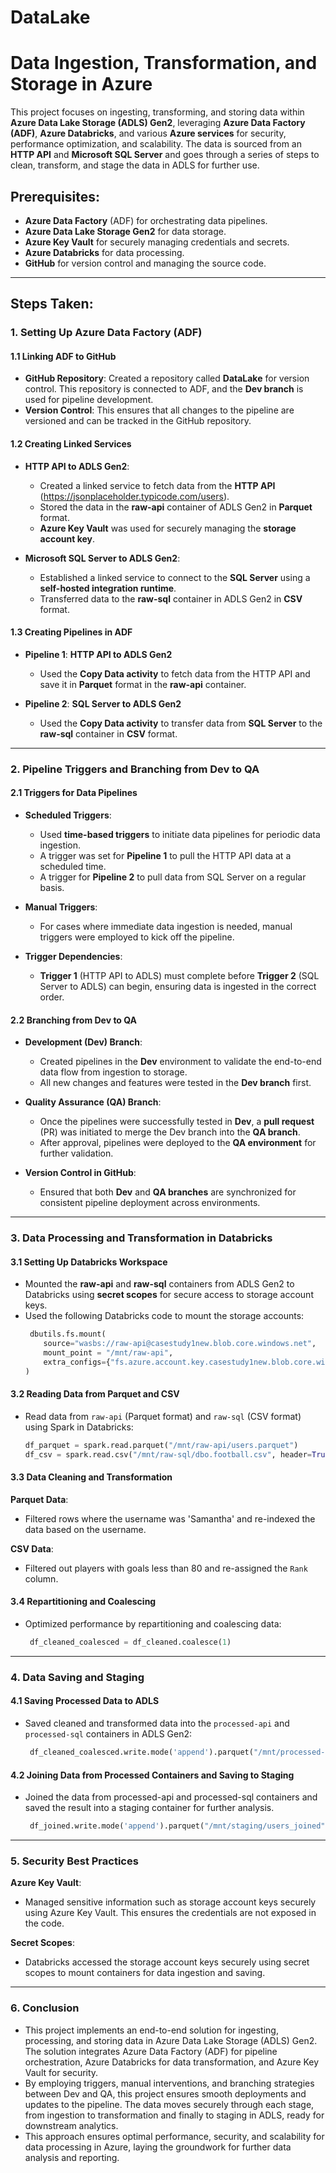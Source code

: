 # DataLake
# Data Ingestion, Transformation, and Storage in Azure

This project focuses on ingesting, transforming, and storing data within **Azure Data Lake Storage (ADLS) Gen2**, leveraging **Azure Data Factory (ADF)**, **Azure Databricks**, and various **Azure services** for security, performance optimization, and scalability. The data is sourced from an **HTTP API** and **Microsoft SQL Server** and goes through a series of steps to clean, transform, and stage the data in ADLS for further use.

## Prerequisites:

- **Azure Data Factory** (ADF) for orchestrating data pipelines.
- **Azure Data Lake Storage Gen2** for data storage.
- **Azure Key Vault** for securely managing credentials and secrets.
- **Azure Databricks** for data processing.
- **GitHub** for version control and managing the source code.

---

## Steps Taken:

### 1. Setting Up Azure Data Factory (ADF)

#### 1.1 Linking ADF to GitHub
- **GitHub Repository**: Created a repository called **DataLake** for version control. This repository is connected to ADF, and the **Dev branch** is used for pipeline development.
- **Version Control**: This ensures that all changes to the pipeline are versioned and can be tracked in the GitHub repository.

#### 1.2 Creating Linked Services
- **HTTP API to ADLS Gen2**:
  - Created a linked service to fetch data from the **HTTP API** (https://jsonplaceholder.typicode.com/users).
  - Stored the data in the **raw-api** container of ADLS Gen2 in **Parquet** format.
  - **Azure Key Vault** was used for securely managing the **storage account key**.

- **Microsoft SQL Server to ADLS Gen2**:
  - Established a linked service to connect to the **SQL Server** using a **self-hosted integration runtime**.
  - Transferred data to the **raw-sql** container in ADLS Gen2 in **CSV** format.

#### 1.3 Creating Pipelines in ADF
- **Pipeline 1**: **HTTP API to ADLS Gen2**
  - Used the **Copy Data activity** to fetch data from the HTTP API and save it in **Parquet** format in the **raw-api** container.

- **Pipeline 2**: **SQL Server to ADLS Gen2**
  - Used the **Copy Data activity** to transfer data from **SQL Server** to the **raw-sql** container in **CSV** format.

---

### 2. Pipeline Triggers and Branching from Dev to QA

#### 2.1 Triggers for Data Pipelines
- **Scheduled Triggers**: 
  - Used **time-based triggers** to initiate data pipelines for periodic data ingestion.
  - A trigger was set for **Pipeline 1** to pull the HTTP API data at a scheduled time.
  - A trigger for **Pipeline 2** to pull data from SQL Server on a regular basis.

- **Manual Triggers**: 
  - For cases where immediate data ingestion is needed, manual triggers were employed to kick off the pipeline.
  
- **Trigger Dependencies**: 
  - **Trigger 1** (HTTP API to ADLS) must complete before **Trigger 2** (SQL Server to ADLS) can begin, ensuring data is ingested in the correct order.
  
#### 2.2 Branching from Dev to QA
- **Development (Dev) Branch**:
  - Created pipelines in the **Dev** environment to validate the end-to-end data flow from ingestion to storage.
  - All new changes and features were tested in the **Dev branch** first.
  
- **Quality Assurance (QA) Branch**:
  - Once the pipelines were successfully tested in **Dev**, a **pull request** (PR) was initiated to merge the Dev branch into the **QA branch**.
  - After approval, pipelines were deployed to the **QA environment** for further validation.

- **Version Control in GitHub**: 
  - Ensured that both **Dev** and **QA branches** are synchronized for consistent pipeline deployment across environments.

---

### 3. Data Processing and Transformation in Databricks

#### 3.1 Setting Up Databricks Workspace
- Mounted the **raw-api** and **raw-sql** containers from ADLS Gen2 to Databricks using **secret scopes** for secure access to storage account keys.
- Used the following Databricks code to mount the storage accounts:
  ```python
   dbutils.fs.mount(
      source="wasbs://raw-api@casestudy1new.blob.core.windows.net",
      mount_point = "/mnt/raw-api",
      extra_configs={"fs.azure.account.key.casestudy1new.blob.core.windows.net": dbutils.secrets.get(scope = "casestudy", key = "storage")}
  )

#### 3.2 Reading Data from Parquet and CSV 
- Read data from `raw-api` (Parquet format) and `raw-sql` (CSV format) using Spark in Databricks:
  ```python
  df_parquet = spark.read.parquet("/mnt/raw-api/users.parquet")
  df_csv = spark.read.csv("/mnt/raw-sql/dbo.football.csv", header=True, inferSchema=True)

#### 3.3 Data Cleaning and Transformation
**Parquet Data**:
- Filtered rows where the username was 'Samantha' and re-indexed the data based on the username.
  
**CSV Data**:
- Filtered out players with goals less than 80 and re-assigned the `Rank` column.

#### 3.4 Repartitioning and Coalescing
- Optimized performance by repartitioning and coalescing data:
  ```python
   df_cleaned_coalesced = df_cleaned.coalesce(1)

---

### 4. Data Saving and Staging

#### 4.1 Saving Processed Data to ADLS
- Saved cleaned and transformed data into the `processed-api` and `processed-sql` containers in ADLS Gen2:
  ```python
   df_cleaned_coalesced.write.mode('append').parquet("/mnt/processed-api/users_cleaned")

#### 4.2 Joining Data from Processed Containers and Saving to Staging
- Joined the data from processed-api and processed-sql containers and saved the result into a staging container for further analysis.
  ```python
   df_joined.write.mode('append').parquet("/mnt/staging/users_joined")

---

### 5. Security Best Practices

**Azure Key Vault**:
- Managed sensitive information such as storage account keys securely using Azure Key Vault. This ensures the credentials are not exposed in the code.

**Secret Scopes**:
- Databricks accessed the storage account keys securely using secret scopes to mount containers for data ingestion and saving.

---

### 6. Conclusion
- This project implements an end-to-end solution for ingesting, processing, and storing data in Azure Data Lake Storage (ADLS) Gen2. The solution integrates Azure Data Factory (ADF) for pipeline orchestration, Azure Databricks for data transformation, and Azure Key Vault for security.
- By employing triggers, manual interventions, and branching strategies between Dev and QA, this project ensures smooth deployments and updates to the pipeline. The data moves securely through each stage, from ingestion to transformation and finally to staging in ADLS, ready for downstream analytics.
- This approach ensures optimal performance, security, and scalability for data processing in Azure, laying the groundwork for further data analysis and reporting.













